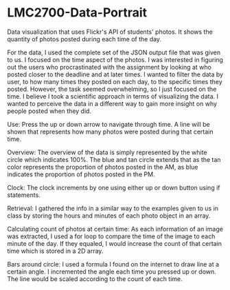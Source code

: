 # LMC2700-Data-Portrait
Data visualization that uses Flickr's API of students' photos. It shows the quantity of photos posted during each time of the day.

For the data, I used the complete set of the JSON output file that was given to us. I focused on the time aspect of 
the photos. I was interested in figuring out the users who procrastinated with the assignment by looking at who 
posted closer to the deadline and at later times. I wanted to filter the data by user, to how many times they posted 
on each day, to the specific times they posted. However, the task seemed overwhelming, so I just focused on the 
time. I believe I took a scientific approach in terms of visualizing the data. I wanted to perceive the data in a 
different way to gain more insight on why people posted when they did.  
 
Use: Press the up or down arrow to navigate through time. A line will be shown that represents how many photos 
were posted during that certain time. 
 
Overview: The overview of the data is simply represented by the white circle which indicates 100%. The blue and 
tan circle extends that as the tan color represents the proportion of photos posted in the AM, as blue indicates the 
proportion of photos posted in the PM. 
 
Clock: The clock increments by one using either up or down button using if statements. 
 
Retrieval: I gathered the info in a similar way to the examples given to us in class by storing the hours and minutes 
of each photo object in an array.  
 
Calculating count of photos at certain time: As each information of an image was extracted, I used a for loop to 
compare the time of the image to each minute of the day. If they equaled, I would increase the count of that 
certain time which is stored in a 2D array. 
 
Bars around circle: I used a formula I found on the internet to draw line at a certain angle. I incremented the angle 
each time you pressed up or down. The line would be scaled according to the count of each time. 
